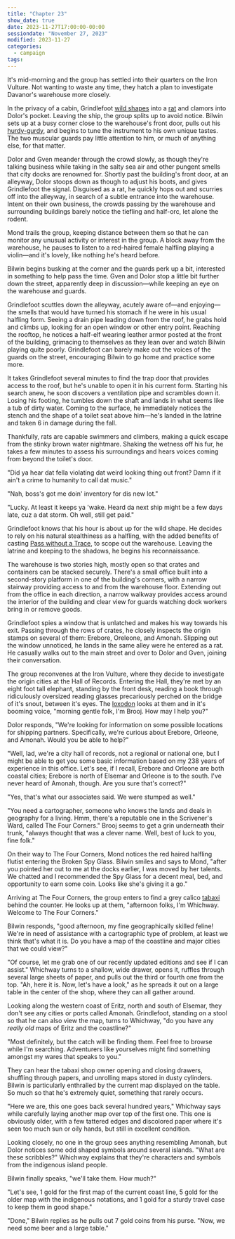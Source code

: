 ```yaml
---
title: "Chapter 23"
show_date: true
date: 2023-11-27T17:00:00-00:00
sessiondate: "November 27, 2023"
modified: 2023-11-27
categories:
  - campaign
tags:
---
```


It's mid-morning and the group has settled into their quarters on the Iron Vulture.
Not wanting to waste any time, they hatch a plan to investigate Davanor's warehouse
more closely.

In the privacy of a cabin, Grindlefoot [wild shapes](https://www.dndbeyond.com/posts/635-druid-101-wild-shape-guide)
into a [rat](https://www.dndbeyond.com/monsters/16891-giant-rat) and clamors into Dolor's pocket.
Leaving the ship, the group splits up to avoid notice. Bilwin sets up at a busy corner
close to the warehouse's front door, pulls out his [hurdy-gurdy](https://en.wikipedia.org/wiki/Hurdy-gurdy),
and begins to tune the instrument to his own unique tastes. The two muscular guards pay
little attention to him, or much of anything else, for that matter.

Dolor and Gven meander through the crowd slowly, as though they're talking business
while taking in the salty sea air and other pungent smells that city docks are renowned
for. Shortly past the building's front door, at an alleyway, Dolor stoops down as though to
adjust his boots, and gives Grindlefoot the signal. Disguised as a rat, he quickly hops out and
scurries off into the alleyway, in search of a subtle entrance into the warehouse.
Intent on their own business, the crowds passing by the warehouse and surrounding buildings
barely notice the tiefling and half-orc, let alone the rodent.

Mond trails the group, keeping distance between them so that he can monitor any unusual
activity or interest in the group. A block away from the warehouse, he pauses to listen to
a red-haired female halfling playing a violin—and it's lovely, like nothing he's heard
before.

Bilwin begins busking at the corner and the guards perk up a bit, interested in something
to help pass the time. Gven and Dolor stop a little bit further down the street, apparently
deep in discussion—while keeping an eye on the warehouse and guards.

Grindlefoot scuttles down the alleyway, acutely aware of—and enjoying—the smells that would
have turned his stomach if he were in his usual halfling form. Seeing a drain pipe leading
down from the roof, he grabs hold and climbs up, looking for an open window or other entry
point. Reaching the rooftop, he notices a half-elf wearing leather armor posted at the
front of the building, grimacing to themselves as they lean over and watch Bilwin playing
quite poorly. Grindlefoot can barely make out the voices of the guards on the street,
encouraging Bilwin to go home and practice some more.

It takes Grindlefoot several minutes to find the trap door that provides access to the
roof, but he's unable to open it in his current form. Starting his search anew, he soon
discovers a ventilation pipe and scrambles down it. Losing his footing, he tumbles down
the shaft and lands in what seems like a tub of dirty water. Coming to the surface, he
immediately notices the stench and the shape of a toilet seat above him—he's landed in
the latrine and taken 6 in damage during the fall.

Thankfully, rats are capable swimmers and climbers, making a quick escape from the
stinky brown water nightmare. Shaking the wetness off his fur, he takes a few minutes
to assess his surroundings and hears voices coming from beyond the toilet's door.

"Did ya hear dat fella violating dat weird looking thing out front? Damn if it ain't
a crime to humanity to call dat music."

"Nah, boss's got me doin' inventory for dis new lot."

"Lucky. At least it keeps ya 'wake. Heard da next ship might be a few days late, cuz
a dat storm. Oh well, still get paid."

Grindlefoot knows that his hour is about up for the wild shape. He decides to rely
on his natural stealthiness as a halfling, with the added benefits of casting
[Pass without a Trace](https://www.dndbeyond.com/spells/pass-without-trace), to
scope out the warehouse. Leaving the latrine and keeping to the shadows, he begins
his reconnaissance.

The warehouse is two stories high, mostly open so that crates and containers can
be stacked securely. There's a small office built into a second-story platform in
one of the building's corners, with a narrow stairway providing access to and from
the warehouse floor. Extending out from the office in each direction, a narrow walkway
provides access around the interior of the building and clear view for guards
watching dock workers bring in or remove goods.

Grindlefoot spies a window that is unlatched and makes his way towards his exit.
Passing through the rows of crates, he closely inspects the origin stamps on several
of them: Erebore, Oreleone, and Amonah. Slipping out the window unnoticed, he lands
in the same alley were he entered as a rat. He casually walks out to the main street
and over to Dolor and Gven, joining their conversation.

The group reconvenes at the Iron Vulture, where they decide to investigate the
origin cities at the Hall of Records. Entering the Hall, they're met by an eight
foot tall elephant, standing by the front desk, reading a book through ridiculously
oversized reading glasses precariously perched on the bridge of it's snout, between
it's eyes. The [loxodon](http://dnd5e.wikidot.com/lineage:loxodon) looks at them
and in it's booming voice, "morning gentle folk, I'm Brooj. How may I help you?"

Dolor responds, "We're looking for information on some possible locations for shipping
partners. Specifically, we're curious about Erebore, Orleone, and Amonah. Would you be
able to help?"

"Well, lad, we're a city hall of records, not a regional or national one, but I
might be able to get you some basic information based on my 238 years of experience
in this office. Let's see, if I recall, Erebore and Orleone are both coastal cities;
Erebore is north of Elsemar and Orleone is to the south. I've never heard of Amonah,
though. Are you sure that's correct?"

"Yes, that's what our associates said. We were stumped as well."

"You need a cartographer, someone who knows the lands and deals in geography for
a living. Hmm, there's a reputable one in the Scrivener's Ward, called The Four Corners."
Brooj seems to get a grin underneath their trunk, "always thought that was a clever name.
Well, best of luck to you, fine folk."

On their way to The Four Corners, Mond notices the red haired halfling flutist entering
the Broken Spy Glass. Bilwin smiles and says to Mond, "after you pointed her out to
me at the docks earlier, I was moved by her talents. We chatted and I recommended the
Spy Glass for a decent meal, bed, and opportunity to earn some coin. Looks like she's
giving it a go."

Arriving at The Four Corners, the group enters to find a grey calico
[tabaxi](https://www.dandwiki.com/wiki/Tabaxi_(5e_Race_Variant)) behind the counter.
He looks up at them, "afternoon folks, I'm Whichway. Welcome to The Four Corners."

Bilwin responds, "good afternoon, my fine geographically skilled feline! We're
in need of assistance with a cartographic type of problem, at least we think that's what
it is. Do you have a map of the coastline and major cities that we could view?"

"Of course, let me grab one of our recently updated editions and see if I can assist."
Whichway turns to a shallow, wide drawer, opens it, ruffles through several large sheets
of paper, and pulls out the third or fourth one from the top. "Ah, here it is. Now,
let's have a look," as he spreads it out on a large table in the center of the shop,
where they can all gather around.

Looking along the western coast of Eritz, north and south of Elsemar, they don't see
any cities or ports called Amonah. Grindlefoot, standing on a stool so that he can
also view the map, turns to Whichway, "do you have any _really old_ maps of Eritz
and the coastline?"

"Most definitely, but the catch will be finding them. Feel free to browse while I'm
searching. Adventurers like yourselves might find something amongst my wares that
speaks to you."

They can hear the tabaxi shop owner opening and closing drawers, shuffling through
papers, and unrolling maps stored in dusty cylinders. Bilwin is particularly enthralled
by the current map displayed on the table. So much so that he's extremely quiet,
something that rarely occurs.

"Here we are, this one goes back several hundred years," Whichway says while carefully
laying another map over top of the first one. This one is obviously older, with a few
tattered edges and discolored paper where it's seen too much sun or oily hands, but
still in excellent condition.

Looking closely, no one in the group sees anything resembling Amonah, but Dolor
notices some odd shaped symbols around several islands. "What are these scribbles?"
Whichway explains that they're characters and symbols from the indigenous island
people.

Bilwin finally speaks, "we'll take them. How much?"

"Let's see, 1 gold for the first map of the current coast line, 5 gold for the
older map with the indigenous notations, and 1 gold for a sturdy travel case to
keep them in good shape."

"Done," Bilwin replies as he pulls out 7 gold coins from his purse. "Now, we need
some beer and a large table."

<!-- em dash: — | kebyoard shortcut = Option + Shift + Dash (-) -->
<!-- https://oatcookies.neocities.org/dndmoney to convert copper, silver, gold, and more into CP -->
